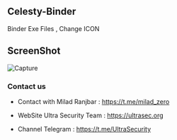 ## Celesty-Binder

Binder Exe Files , Change ICON 

## ScreenShot
![Capture](https://user-images.githubusercontent.com/22496001/54375314-0e45b980-4696-11e9-810e-140552d4a4dc.PNG)


### Contact us

- Contact with Milad Ranjbar : https://t.me/milad_zero

- WebSite Ultra Security Team : https://ultrasec.org

- Channel Telegram : https://t.me/UltraSecurity
